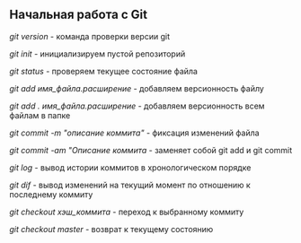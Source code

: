## Начальная работа с Git

*git version* - команда проверки версии git

*git init* - инициализируем пустой репозиторий

*git status* - проверяем текущее состояние файла

*git add имя_файла.расширение* - добавляем версионность файлу

*git add . имя_файла.расширение* - добавляем версионность всем файлам в папке

*git commit -m "описание коммита"* - фиксация изменений файла

*git commit -am "Описание коммита* - заменяет собой git add  и git commit

*git log* - вывод истории коммитов в хронологическом порядке

*git dif* - вывод изменений на текущий момент по отношению к последнему коммиту

*git checkout хэш_коммита* - переход к выбранному коммиту

*git checkout master* - возврат к текущему состоянию
